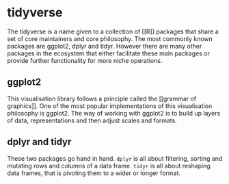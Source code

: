 # tidyverse

The tidyverse is a name given to a collection of [[R]] packages that share a set of core maintainers and  core philosophy. The most commonly known packages are ggplot2, dplyr and tidyr. However there are many other packages in the ecosystem that either facilitate these main packages or provide further functionality for more niche operations.

## ggplot2

This visualisation library follows a principle called the [[grammar of graphics]]. One of the most popular implementations of this visualisation philosophy is ggplot2. The way of working with ggplot2 is to build up layers of data, representations and then adjust scales and formats.

## dplyr and tidyr

These two packages go hand in hand. `dplyr` is all about filtering, sorting and mutating rows and columns of a data frame. `tidyr` is all about reshaping data frames, that is pivoting them to a wider or longer format.